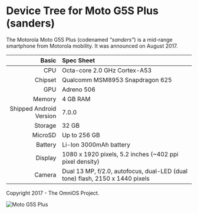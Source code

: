 Device Tree for Moto G5S Plus (sanders)
===========================================

The Motorola Moto G5S Plus (codenamed _"sanders"_) is a mid-range smartphone from Motorola mobility.
It was announced on August 2017.

Basic   | Spec Sheet
-------:|:-------------------------
CPU     | Octa-core 2.0 GHz Cortex-A53
Chipset | Qualcomm MSM8953 Snapdragon 625
GPU     | Adreno 506
Memory  | 4 GB RAM
Shipped Android Version | 7.0.0
Storage | 32 GB
MicroSD | Up to 256 GB
Battery | Li-Ion 3000mAh battery
Display | 1080 x 1920 pixels, 5.2 inches (~402 ppi pixel density)
Camera  | Dual 13 MP, f/2.0, autofocus, dual-LED (dual tone) flash, 2150 x 1440 pixels

Copyright 2017 - The OmniOS Project.

![Moto G5S Plus](http://cdn2.gsmarena.com/vv/pics/motorola/motorola-moto-g5s-plus-1.jpg "Moto G5 Plus")
